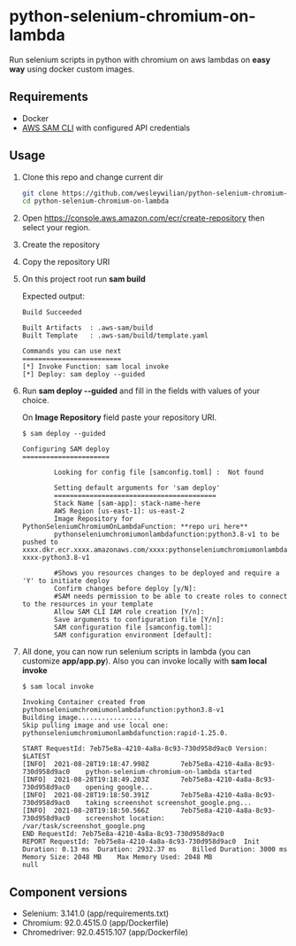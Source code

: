 # python-selenium-chromium-on-lambda
Run selenium scripts in python with chromium on aws lambdas on **easy way** using docker custom images.

## Requirements

- Docker
- [AWS SAM CLI](https://aws.amazon.com/serverless/sam/) with configured API credentials

## Usage

1) Clone this repo and change current dir
    ```bash
    git clone https://github.com/wesleywilian/python-selenium-chromium-on-lambda.git
    cd python-selenium-chromium-on-lambda
    ```
2) Open https://console.aws.amazon.com/ecr/create-repository then select your region.
3) Create the repository
4) Copy the repository URI
5) On this project root run **sam build**

    Expected output:

    ```
    Build Succeeded

    Built Artifacts  : .aws-sam/build
    Built Template   : .aws-sam/build/template.yaml

    Commands you can use next
    =========================
    [*] Invoke Function: sam local invoke
    [*] Deploy: sam deploy --guided
    ```
6) Run **sam deploy --guided** and fill in the fields with values of your choice. 

    On **Image Repository** field paste your repository URI.

    ```
    $ sam deploy --guided

    Configuring SAM deploy
    ======================

            Looking for config file [samconfig.toml] :  Not found

            Setting default arguments for 'sam deploy'
            =========================================
            Stack Name [sam-app]: stack-name-here
            AWS Region [us-east-1]: us-east-2
            Image Repository for PythonSeleniumChromiumOnLambdaFunction: **repo uri here**
            pythonseleniumchromiumonlambdafunction:python3.8-v1 to be pushed to xxxx.dkr.ecr.xxxx.amazonaws.com/xxxx:pythonseleniumchromiumonlambdafunction-xxxx-python3.8-v1

            #Shows you resources changes to be deployed and require a 'Y' to initiate deploy
            Confirm changes before deploy [y/N]: 
            #SAM needs permission to be able to create roles to connect to the resources in your template
            Allow SAM CLI IAM role creation [Y/n]: 
            Save arguments to configuration file [Y/n]: 
            SAM configuration file [samconfig.toml]: 
            SAM configuration environment [default]: 
    ```

7) All done, you can now run selenium scripts in lambda (you can customize **app/app.py**). Also you can invoke locally with **sam local invoke**

    ```
    $ sam local invoke

    Invoking Container created from pythonseleniumchromiumonlambdafunction:python3.8-v1
    Building image.................
    Skip pulling image and use local one: pythonseleniumchromiumonlambdafunction:rapid-1.25.0.

    START RequestId: 7eb75e8a-4210-4a8a-8c93-730d958d9ac0 Version: $LATEST
    [INFO]  2021-08-28T19:18:47.998Z        7eb75e8a-4210-4a8a-8c93-730d958d9ac0    python-selenium-chromium-on-lambda started
    [INFO]  2021-08-28T19:18:49.203Z        7eb75e8a-4210-4a8a-8c93-730d958d9ac0    opening google...
    [INFO]  2021-08-28T19:18:50.391Z        7eb75e8a-4210-4a8a-8c93-730d958d9ac0    taking screenshot screenshot_google.png...
    [INFO]  2021-08-28T19:18:50.566Z        7eb75e8a-4210-4a8a-8c93-730d958d9ac0    screenshot location: /var/task/screenshot_google.png
    END RequestId: 7eb75e8a-4210-4a8a-8c93-730d958d9ac0
    REPORT RequestId: 7eb75e8a-4210-4a8a-8c93-730d958d9ac0  Init Duration: 0.13 ms  Duration: 2932.37 ms    Billed Duration: 3000 ms        Memory Size: 2048 MB    Max Memory Used: 2048 MB
    null
    ```

## Component versions

- Selenium: 3.141.0 (app/requirements.txt)
- Chromium: 92.0.4515.0 (app/Dockerfile)
- Chromedriver: 92.0.4515.107 (app/Dockerfile)
